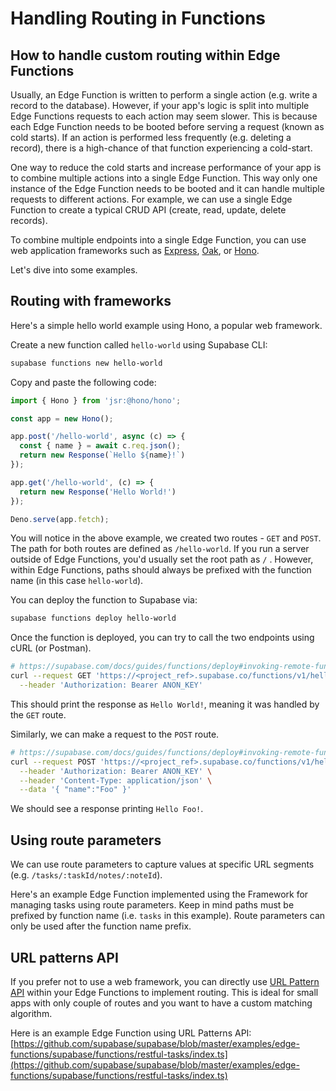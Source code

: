 # Handling Routing in Functions

## How to handle custom routing within Edge Functions

Usually, an Edge Function is written to perform a single action (e.g. write a record to the database). However, if your app's logic is split into multiple Edge Functions requests to each action may seem slower.
This is because each Edge Function needs to be booted before serving a request (known as cold starts). If an action is performed less frequently (e.g. deleting a record), there is a high-chance of that function experiencing a cold-start.

One way to reduce the cold starts and increase performance of your app is to combine multiple actions into a single Edge Function. This way only one instance of the Edge Function needs to be booted and it can handle multiple requests to different actions.
For example, we can use a single Edge Function to create a typical CRUD API (create, read, update, delete records).

To combine multiple endpoints into a single Edge Function, you can use web application frameworks such as [Express](https://expressjs.com/), [Oak](https://oakserver.github.io/oak/), or [Hono](https://hono.dev/).

Let's dive into some examples.

## Routing with frameworks

Here's a simple hello world example using Hono, a popular web framework.

Create a new function called `hello-world` using Supabase CLI:

```bash
supabase functions new hello-world
```

Copy and paste the following code:

```javascript
import { Hono } from 'jsr:@hono/hono';

const app = new Hono();

app.post('/hello-world', async (c) => {
  const { name } = await c.req.json();
  return new Response(`Hello ${name}!`)
});

app.get('/hello-world', (c) => {
  return new Response('Hello World!')
});

Deno.serve(app.fetch);
```

You will notice in the above example, we created two routes - `GET` and `POST`. The path for both routes are defined as `/hello-world`.
If you run a server outside of Edge Functions, you'd usually set the root path as `/` .
However, within Edge Functions, paths should always be prefixed with the function name (in this case `hello-world`).

You can deploy the function to Supabase via:

```bash
supabase functions deploy hello-world
```

Once the function is deployed, you can try to call the two endpoints using cURL (or Postman).

```bash
# https://supabase.com/docs/guides/functions/deploy#invoking-remote-functions
curl --request GET 'https://<project_ref>.supabase.co/functions/v1/hello-world' \
  --header 'Authorization: Bearer ANON_KEY'
```

This should print the response as `Hello World!`, meaning it was handled by the `GET` route.

Similarly, we can make a request to the `POST` route.

```bash
# https://supabase.com/docs/guides/functions/deploy#invoking-remote-functions
curl --request POST 'https://<project_ref>.supabase.co/functions/v1/hello-world' \
  --header 'Authorization: Bearer ANON_KEY' \
  --header 'Content-Type: application/json' \
  --data '{ "name":"Foo" }'
```

We should see a response printing `Hello Foo!`.

## Using route parameters

We can use route parameters to capture values at specific URL segments (e.g. `/tasks/:taskId/notes/:noteId`).

Here's an example Edge Function implemented using the Framework for managing tasks using route parameters.
Keep in mind paths must be prefixed by function name (i.e. `tasks` in this example). Route parameters can only be used after the function name prefix.

## URL patterns API

If you prefer not to use a web framework, you can directly use [URL Pattern API](https://developer.mozilla.org/en-US/docs/Web/API/URL_Pattern_API) within your Edge Functions to implement routing.
This is ideal for small apps with only couple of routes and you want to have a custom matching algorithm.

Here is an example Edge Function using URL Patterns API: [https://github.com/supabase/supabase/blob/master/examples/edge-functions/supabase/functions/restful-tasks/index.ts](https://github.com/supabase/supabase/blob/master/examples/edge-functions/supabase/functions/restful-tasks/index.ts)
